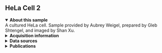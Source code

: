 ## HeLa Cell 2

<details open>
<summary><b>About this sample</b></summary>
A cultured HeLa cell. Sample provided by Aubrey Weigel, prepared by Gleb Shtengel, and imaged by Shan Xu.
</details>


<details>
<summary><b>Acquisition information</b></summary>
Resolution: 4 nm x 4 nm x 4 nm (z, y, x)
</details>


<details>
<summary><b>Data sources</b></summary>
<ul>
<li>Raw FIB-SEM data </li>  
<li>Ground truth</li>
<li>Organelle predictions</li>
<ul>
<li>Endoplasmic reticulum (ER)</li>
<li>Extracellular space (ECS)</li>
<li>Mitochondria (Mito)</li>
</ul></ul>
</details>
<details>
<summary><b>Publications</b></summary>
n/a
</details>
